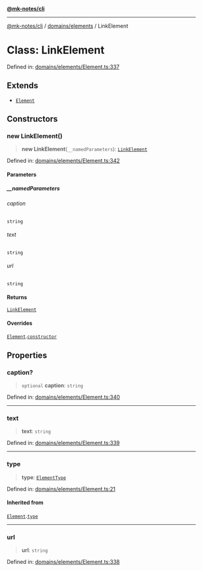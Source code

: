 [**@mk-notes/cli**](../../../README.md)

***

[@mk-notes/cli](../../../README.md) / [domains/elements](../README.md) / LinkElement

# Class: LinkElement

Defined in: [domains/elements/Element.ts:337](https://github.com/Myastr0/mk-notes/blob/184ba57922923e2636b5be8eb72e467e76933ed9/src/domains/elements/Element.ts#L337)

## Extends

- [`Element`](Element.md)

## Constructors

### new LinkElement()

> **new LinkElement**(`__namedParameters`): [`LinkElement`](LinkElement.md)

Defined in: [domains/elements/Element.ts:342](https://github.com/Myastr0/mk-notes/blob/184ba57922923e2636b5be8eb72e467e76933ed9/src/domains/elements/Element.ts#L342)

#### Parameters

##### \_\_namedParameters

###### caption

`string`

###### text

`string`

###### url

`string`

#### Returns

[`LinkElement`](LinkElement.md)

#### Overrides

[`Element`](Element.md).[`constructor`](Element.md#constructors)

## Properties

### caption?

> `optional` **caption**: `string`

Defined in: [domains/elements/Element.ts:340](https://github.com/Myastr0/mk-notes/blob/184ba57922923e2636b5be8eb72e467e76933ed9/src/domains/elements/Element.ts#L340)

***

### text

> **text**: `string`

Defined in: [domains/elements/Element.ts:339](https://github.com/Myastr0/mk-notes/blob/184ba57922923e2636b5be8eb72e467e76933ed9/src/domains/elements/Element.ts#L339)

***

### type

> **type**: [`ElementType`](../enumerations/ElementType.md)

Defined in: [domains/elements/Element.ts:21](https://github.com/Myastr0/mk-notes/blob/184ba57922923e2636b5be8eb72e467e76933ed9/src/domains/elements/Element.ts#L21)

#### Inherited from

[`Element`](Element.md).[`type`](Element.md#type-1)

***

### url

> **url**: `string`

Defined in: [domains/elements/Element.ts:338](https://github.com/Myastr0/mk-notes/blob/184ba57922923e2636b5be8eb72e467e76933ed9/src/domains/elements/Element.ts#L338)
